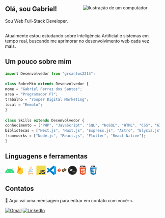 <div style="display: inline_block">
  <img src="https://raw.githubusercontent.com/MicaelliMedeiros/micaellimedeiros/master/image/computer-illustration.png" alt="ilustração de um computador" min-width="250px" max-width="250px" width="250px" align="right">

<h2 align="left">Olá, sou Gabriel!</h2>
<p align="left"> 
  Sou Web Full-Stack Developer.
</p>
<p align="left"> 
  <br />
  Atualmente estou estudando sobre Inteligência Artificial e sistemas em tempo real, buscando me aprimorar no desenvolvimento web cada vez mais.
</p>
</div>

## Um pouco sobre mim

  ```js
import Desenvolvedor from "grsantos2215";

class SobreMim extends Desenvolvedor {
  nome = "Gabriel Ferraz dos Santos";
  area = "Programador Pl";
  trabalho = "Yooper Digital Marketing";
  local = "Remoto";
}

class Skills extends Desenvolvedor {
  conhecimento = ["PHP", "JavaScript", "SQL", "NoSQL", "HTML", "CSS", "GIT", "Linux", "APIs", "Android"];
  bibliotecas = ["Next.js", "Nuxt.js", "Express.js", "Astro", "Elysia.js", "Tailwind"];
  frameworks = ["Node.js", "React.js", "Flutter", "React-Native"];
}
```

## Linguagens e ferramentas

<code><img
    height="30"
    src="https://raw.githubusercontent.com/github/explore/80688e429a7d4ef2fca1e82350fe8e3517d3494d/topics/android/android.png"
    alt="Logo android"/></code>
<code><img
    height="30"
    src="https://raw.githubusercontent.com/github/explore/80688e429a7d4ef2fca1e82350fe8e3517d3494d/topics/firebase/firebase.png"
    alt="Logo firebase"/></code>
<code><img
    height="30"
    src="https://raw.githubusercontent.com/github/explore/80688e429a7d4ef2fca1e82350fe8e3517d3494d/topics/java/java.png"
    alt="Logo java"/></code>
<code><img
    height="30"
    src="https://raw.githubusercontent.com/github/explore/80688e429a7d4ef2fca1e82350fe8e3517d3494d/topics/javascript/javascript.png"
    alt="Logo javascript"/></code>
<code><img
    height="30"
    src="https://raw.githubusercontent.com/github/explore/80688e429a7d4ef2fca1e82350fe8e3517d3494d/topics/visual-studio-code/visual-studio-code.png"
    alt="Logo visual studio"/></code>
<code><img
    height="30"
    src="https://raw.githubusercontent.com/github/explore/80688e429a7d4ef2fca1e82350fe8e3517d3494d/topics/git/git.png"
    alt="Logo git"/></code>
<code><img
    height="30"
    src="https://raw.githubusercontent.com/github/explore/80688e429a7d4ef2fca1e82350fe8e3517d3494d/topics/terminal/terminal.png"
    alt="Logo terminal"/></code>
<code><img
    height="30"
    src="https://raw.githubusercontent.com/github/explore/80688e429a7d4ef2fca1e82350fe8e3517d3494d/topics/html/html.png"
    alt="Logo HTML"/></code>
<code><img
    height="30"
    src="https://raw.githubusercontent.com/github/explore/80688e429a7d4ef2fca1e82350fe8e3517d3494d/topics/css/css.png"
    alt="Logo CSS"/></code>


## Contatos

<p align="left">
  💌 Aqui vai uma mensagem para entrar em contato com você: ⤵️
</p>
<p align="left">
  <a href="mailto:grsantos2215@gmail.com" title="Gmail" target="_blank">
  <img src="https://img.shields.io/badge/-Gmail-FF0000?style=flat-square&labelColor=FF0000&logo=gmail&logoColor=white&link=LINK-DO-SEU-GMAIL" alt="Gmail"/></a>
  <a href="https://www.linkedin.com/in/gabriel-ferraz-dos-santos-195355156/" title="LinkedIn">
  <img src="https://img.shields.io/badge/-Linkedin-0e76a8?style=flat-square&logo=Linkedin&logoColor=white&link=LINK-DO-SEU-LINKEDIN" alt="LinkedIn"/></a>
  </p>

